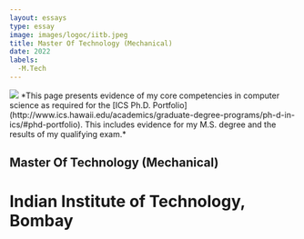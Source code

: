 ```yaml
---
layout: essays  
type: essay
image: images/logoc/iitb.jpeg
title: Master Of Technology (Mechanical)  
date: 2022
labels:
  -M.Tech
---
```


<img class="ui image" src="{{ site.baseurl }}/images/logoc/iitb.jpeg ">
*This page presents evidence of my core competencies in computer science as required for the [ICS Ph.D. Portfolio](http://www.ics.hawaii.edu/academics/graduate-degree-programs/ph-d-in-ics/#phd-portfolio). This includes evidence for my M.S. degree and the results of my qualifying exam.*

## Master Of Technology (Mechanical) 
# Indian Institute of Technology, Bombay
